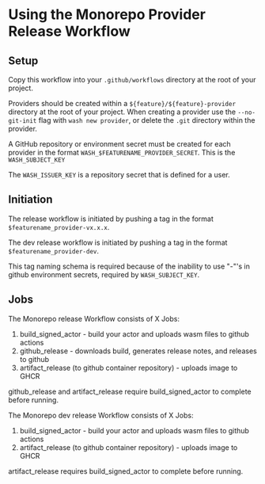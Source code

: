 # Using the Monorepo Provider Release Workflow

## Setup

Copy this workflow into your `.github/workflows` directory at the root of your project.

Providers should be created within a `${feature}/${feature}-provider` directory at the root of your project. When creating a provider use the `--no-git-init` flag with `wash new provider`, or delete the `.git` directory within the provider.

A GitHub repository or environment secret must be created for each provider in the format `WASH_$FEATURENAME_PROVIDER_SECRET`. This is the `WASH_SUBJECT_KEY`

The `WASH_ISSUER_KEY` is a repository secret that is defined for a user.

## Initiation

The release workflow is initiated by pushing a tag in the format `$featurename_provider-vx.x.x`.

The dev release workflow is initiated by pushing a tag in the format `$featurename_provider-dev`.

This tag naming schema is required because of the inability to use "-"'s in github environment secrets, required by `WASH_SUBJECT_KEY`.

## Jobs

The Monorepo release Workflow consists of X Jobs:

1. build_signed_actor - build your actor and uploads wasm files to github actions
2. github_release - downloads build, generates release notes, and releases to github
3. artifact_release (to github container repository) - uploads image to GHCR

github_release and artifact_release require build_signed_actor to complete before running.

The Monorepo dev release Workflow consists of X Jobs:

1. build_signed_actor - build your actor and uploads wasm files to github actions
2. artifact_release (to github container repository) - uploads image to GHCR

artifact_release requires build_signed_actor to complete before running.
